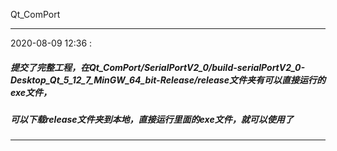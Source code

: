 Qt_ComPort

---------------------------------------------------
2020-08-09  12:36  :
##### 提交了完整工程，在Qt_ComPort/SerialPortV2_0/build-serialPortV2_0-Desktop_Qt_5_12_7_MinGW_64_bit-Release/release文件夹有可以直接运行的exe文件，
##### 可以下载release文件夹到本地，直接运行里面的exe文件，就可以使用了

---------------------------------------------------
